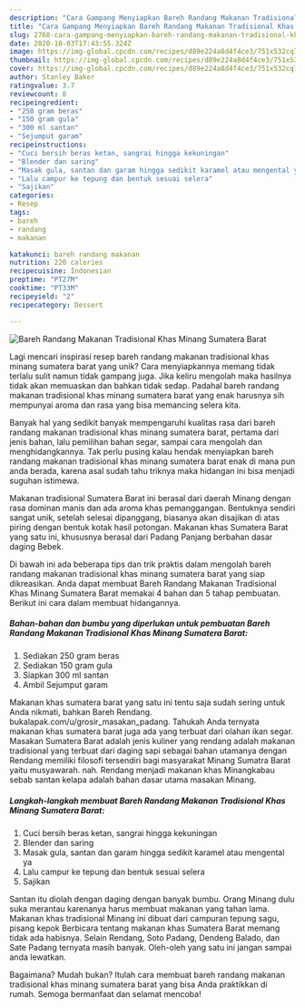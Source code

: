 ```yaml
---
description: "Cara Gampang Menyiapkan Bareh Randang Makanan Tradisional Khas Minang Sumatera Barat yang Menggugah Selera"
title: "Cara Gampang Menyiapkan Bareh Randang Makanan Tradisional Khas Minang Sumatera Barat yang Menggugah Selera"
slug: 2768-cara-gampang-menyiapkan-bareh-randang-makanan-tradisional-khas-minang-sumatera-barat-yang-menggugah-selera
date: 2020-10-03T17:43:55.324Z
image: https://img-global.cpcdn.com/recipes/d89e224a8d4f4ce3/751x532cq70/bareh-randang-makanan-tradisional-khas-minang-sumatera-barat-foto-resep-utama.jpg
thumbnail: https://img-global.cpcdn.com/recipes/d89e224a8d4f4ce3/751x532cq70/bareh-randang-makanan-tradisional-khas-minang-sumatera-barat-foto-resep-utama.jpg
cover: https://img-global.cpcdn.com/recipes/d89e224a8d4f4ce3/751x532cq70/bareh-randang-makanan-tradisional-khas-minang-sumatera-barat-foto-resep-utama.jpg
author: Stanley Baker
ratingvalue: 3.7
reviewcount: 8
recipeingredient:
- "250 gram beras"
- "150 gram gula"
- "300 ml santan"
- "Sejumput garam"
recipeinstructions:
- "Cuci bersih beras ketan, sangrai hingga kekuningan"
- "Blender dan saring"
- "Masak gula, santan dan garam hingga sedikit karamel atau mengental ya"
- "Lalu campur ke tepung dan bentuk sesuai selera"
- "Sajikan"
categories:
- Resep
tags:
- bareh
- randang
- makanan

katakunci: bareh randang makanan 
nutrition: 220 calories
recipecuisine: Indonesian
preptime: "PT27M"
cooktime: "PT33M"
recipeyield: "2"
recipecategory: Dessert

---
```



![Bareh Randang Makanan Tradisional Khas Minang Sumatera Barat](https://img-global.cpcdn.com/recipes/d89e224a8d4f4ce3/751x532cq70/bareh-randang-makanan-tradisional-khas-minang-sumatera-barat-foto-resep-utama.jpg)

Lagi mencari inspirasi resep bareh randang makanan tradisional khas minang sumatera barat yang unik? Cara menyiapkannya memang tidak terlalu sulit namun tidak gampang juga. Jika keliru mengolah maka hasilnya tidak akan memuaskan dan bahkan tidak sedap. Padahal bareh randang makanan tradisional khas minang sumatera barat yang enak harusnya sih mempunyai aroma dan rasa yang bisa memancing selera kita.

Banyak hal yang sedikit banyak mempengaruhi kualitas rasa dari bareh randang makanan tradisional khas minang sumatera barat, pertama dari jenis bahan, lalu pemilihan bahan segar, sampai cara mengolah dan menghidangkannya. Tak perlu pusing kalau hendak menyiapkan bareh randang makanan tradisional khas minang sumatera barat enak di mana pun anda berada, karena asal sudah tahu triknya maka hidangan ini bisa menjadi suguhan istimewa.

Makanan tradisional Sumatera Barat ini berasal dari daerah Minang dengan rasa dominan manis dan ada aroma khas pemanggangan. Bentuknya sendiri sangat unik, setelah selesai dipanggang, biasanya akan disajikan di atas piring dengan bentuk kotak hasil potongan. Makanan khas Sumatera Barat yang satu ini, khususnya berasal dari Padang Panjang berbahan dasar daging Bebek.


Di bawah ini ada beberapa tips dan trik praktis dalam mengolah bareh randang makanan tradisional khas minang sumatera barat yang siap dikreasikan. Anda dapat membuat Bareh Randang Makanan Tradisional Khas Minang Sumatera Barat memakai 4 bahan dan 5 tahap pembuatan. Berikut ini cara dalam membuat hidangannya.

<!--inarticleads1-->

##### Bahan-bahan dan bumbu yang diperlukan untuk pembuatan Bareh Randang Makanan Tradisional Khas Minang Sumatera Barat:

1. Sediakan 250 gram beras
1. Sediakan 150 gram gula
1. Siapkan 300 ml santan
1. Ambil Sejumput garam


Makanan khas sumatera barat yang satu ini tentu saja sudah sering untuk Anda nikmati, bahkan Bareh Rendang. bukalapak.com/u/grosir_masakan_padang. Tahukah Anda ternyata makanan khas sumatera barat juga ada yang terbuat dari olahan ikan segar. Masakan Sumatera Barat adalah jenis kuliner yang rendang adalah makanan tradisional yang terbuat dari daging sapi sebagai bahan utamanya dengan Rendang memiliki filosofi tersendiri bagi masyarakat Minang Sumatra Barat yaitu musyawarah. nah. Rendang menjadi makanan khas Minangkabau sebab santan kelapa adalah bahan dasar utama masakan Minang. 

<!--inarticleads2-->

##### Langkah-langkah membuat Bareh Randang Makanan Tradisional Khas Minang Sumatera Barat:

1. Cuci bersih beras ketan, sangrai hingga kekuningan
1. Blender dan saring
1. Masak gula, santan dan garam hingga sedikit karamel atau mengental ya
1. Lalu campur ke tepung dan bentuk sesuai selera
1. Sajikan


Santan itu diolah dengan daging dengan banyak bumbu. Orang Minang dulu suka merantau karenanya harus membuat makanan yang tahan lama. Makanan khas tradisional Minang ini dibuat dari campuran tepung sagu, pisang kepok Berbicara tentang makanan khas Sumatera Barat memang tidak ada habisnya. Selain Rendang, Soto Padang, Dendeng Balado, dan Sate Padang ternyata masih banyak. Oleh-oleh yang satu ini jangan sampai anda lewatkan. 

Bagaimana? Mudah bukan? Itulah cara membuat bareh randang makanan tradisional khas minang sumatera barat yang bisa Anda praktikkan di rumah. Semoga bermanfaat dan selamat mencoba!
